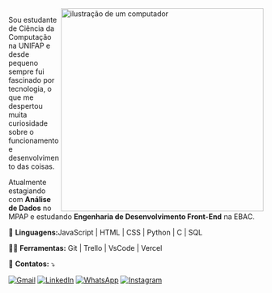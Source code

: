 <img src="https://raw.githubusercontent.com/MicaelliMedeiros/micaellimedeiros/master/image/computer-illustration.png" alt="ilustração de um computador" min-width="400px" max-width="400px" width="400px" align="right">

<p align="left"> 
  Sou estudante de Ciência da Computação na UNIFAP e desde pequeno sempre fui fascinado por tecnologia, o que me despertou muita curiosidade sobre o funcionamento e desenvolvimento das coisas.
</p>
<p>
  Atualmente estagiando com <strong>Análise de Dados</strong> no MPAP e estudando <strong>Engenharia de Desenvolvimento Front-End</strong> na EBAC.
</p>

<p align="left">
  👾 <strong>Linguagens:</strong>JavaScript | HTML | CSS | Python | C | SQL

<p align="left">
  👨‍💻 <strong>Ferramentas:</strong> Git | Trello | VsCode | Vercel
</p>

<p align="left">
  💌 <strong>Contatos:</strong> ⤵️
</p>

<p align="left">
  <a href="mailto:tiagojose580@gmail.com" title="Gmail">
  <img src="https://img.shields.io/badge/-Gmail-FF0000?style=flat-square&labelColor=FF0000&logo=gmail&logoColor=white&link=LINK-DO-SEU-GMAIL" alt="Gmail"/></a>
  <a href="https://www.linkedin.com/in/tiagolimacc/" title="LinkedIn">
  <img src="https://img.shields.io/badge/-Linkedin-0e76a8?style=flat-square&logo=Linkedin&logoColor=white&link=LINK-DO-SEU-LINKEDIN" alt="LinkedIn"/></a>
  <a href="https://wa.me/5596981164006" title="WhatsApp">
  <img src="https://img.shields.io/badge/-WhatsApp-25d366?style=flat-square&labelColor=25d366&logo=whatsapp&logoColor=white&link=API-DO-SEU-WHATSAPP" alt="WhatsApp"/></a>
  <a href="https://www.instagram.com/tiagondl/" title="Instagram">
  <img src="https://img.shields.io/badge/-Instagram-DF0174?style=flat-square&labelColor=DF0174&logo=instagram&logoColor=white&link=LINK-DO-SEU-INSTAGRAM" alt="Instagram"/></a>
</p>
